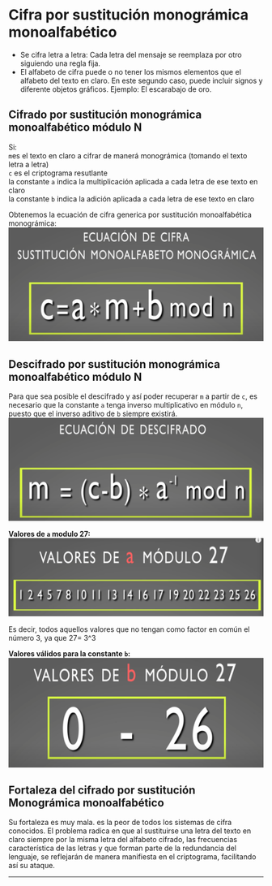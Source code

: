 # Cifra por sustitución monográmica monoalfabético
- Se cifra letra a letra: Cada letra del mensaje se reemplaza por otro siguiendo una regla fija.
- El alfabeto de cifra puede o no tener los mismos elementos que el alfabeto del texto en claro. En este segundo caso, puede incluir signos y diferente objetos gráficos. Ejemplo: El escarabajo de oro.


## Cifrado por sustitución monográmica monoalfabético módulo N
Si:  
`m`es el texto en claro a cifrar de manerá monográmica (tomando el texto letra a letra)  
`c` es el criptograma resutlante  
la constante `a` indica la multiplicación aplicada a cada letra de ese texto en claro  
la constante `b` indica la adición aplicada a cada letra de ese texto en claro  

Obtenemos la ecuación de cifra generica por sustitución monoalfabética monográmica:
![ecuación de cifra generica por sustitución monoalfabética monográmica](capturas/ecuacion-cifra-sustitucion-monoalfabetica-monogramica.png)



## Descifrado por sustitución monográmica monoalfabético módulo N
Para que sea posible el descifrado y así poder recuperar `m` a partir de `c`, es necesario que la constante `a` tenga inverso multiplicativo en módulo `n`, puesto que el inverso aditivo de `b` siempre existirá. 
![ecuación de descifrado por sustitución monoalfabética monográmica](capturas/ecuacion-descifrado-sustitucion-monoalfabetica.png)


**Valores de `a` modulo 27:**
![Valores de a modulo 27](capturas/valores-a-modulo-n-27.png)

Es decir, todos aquellos valores que no tengan como factor en común el número 3, ya que 27= 3^3


**Valores válidos para la constante `b`:**
![Valores válidos para la constante b](capturas/valores-validos-para-la-constante-b.png)


## Fortaleza del cifrado por sustitución Monográmica monoalfabético
Su fortaleza es muy mala. es la peor de todos los sistemas de cifra conocidos. El problema radica en que al sustituirse una letra del texto en claro siempre por la misma letra del alfabeto cifrado, las frecuencias característica de las letras y que forman parte de la redundancia del lenguaje, se reflejarán de manera manifiesta en el criptograma, facilitando así su ataque.


_________________________________________________________________________________________________________________________
